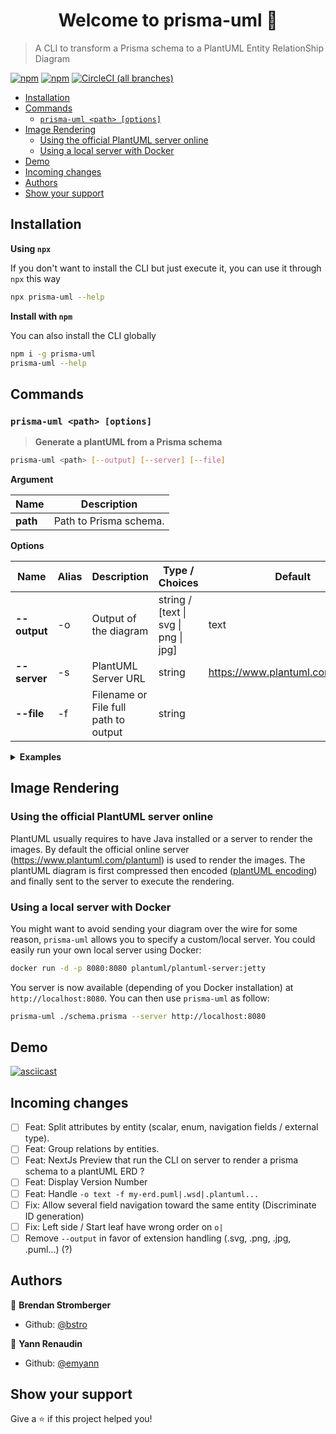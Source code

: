 <h1 align="center">Welcome to prisma-uml 👋</h1>

> A CLI to transform a Prisma schema to a PlantUML Entity RelationShip Diagram

[![npm](https://img.shields.io/npm/v/prisma-uml.svg?style=for-the-badge)](https://www.npmjs.com/package/prisma-uml) [![npm](https://img.shields.io/npm/dy/prisma-uml.svg?style=for-the-badge)](https://npm-stat.com/charts.html?package=prisma-uml) [![CircleCI (all branches)](https://img.shields.io/circleci/project/github/emyann/prisma-uml/master.svg?style=for-the-badge)](https://circleci.com/gh/emyann/prisma-uml)

- [Installation](#installation)
- [Commands](#commands)
  - [`prisma-uml <path> [options]`](#prisma-uml-path-options)
- [Image Rendering](#image-rendering)
  - [Using the official PlantUML server online](#using-the-official-plantuml-server-online)
  - [Using a local server with Docker](#using-a-local-server-with-docker)
- [Demo](#demo)
- [Incoming changes](#incoming-changes)
- [Authors](#authors)
- [Show your support](#show-your-support)

## Installation

**Using `npx`**

If you don't want to install the CLI but just execute it, you can use it through `npx` this way

```sh
npx prisma-uml --help
```

**Install with `npm`**

You can also install the CLI globally

```sh
npm i -g prisma-uml
prisma-uml --help
```

## Commands

### `prisma-uml <path> [options]`

> **Generate a plantUML from a Prisma schema**

```sh
prisma-uml <path> [--output] [--server] [--file]
```

**Argument**

| Name     | Description            |
| -------- | ---------------------- |
| **path** | Path to Prisma schema. |

**Options**

| Name         | Alias | Description                          | Type / Choices                       | Default                           |
| ------------ | ----- | ------------------------------------ | ------------------------------------ | --------------------------------- |
| **--output** | -o    | Output of the diagram                | string / [text \| svg \| png \| jpg] | text                              |
| **--server** | -s    | PlantUML Server URL                  | string                               | https://www.plantuml.com/plantuml |
| **--file**   | -f    | Filename or File full path to output | string                               |                                   |

<details><summary><strong>Examples</strong></summary>
<p>

```sh
# Output a plantUML Entity Relation Diagram as text
prisma-uml ./schema.prisma

# Save the diagram into a .plantuml file
prisma-uml ./schema.prisma > my-erd.plantuml

# Output a diagram as SVG
prisma-uml ./schema.prisma --output svg --file my-erd.svg

# Output a diagram as PNG
prisma-uml ./schema.prisma -o png -f my-erd.png

#  Use a plantUML custom server to render the image
prisma-uml ./schema.prisma --server http://localhost:8080
```

</p>
</details>

## Image Rendering

### Using the official PlantUML server online

PlantUML usually requires to have Java installed or a server to render the images. By default the official online server (https://www.plantuml.com/plantuml) is used to render the images. The plantUML diagram is first compressed then encoded ([plantUML encoding](https://plantuml.com/fr/code-javascript-synchronous)) and finally sent to the server to execute the rendering.

### Using a local server with Docker

You might want to avoid sending your diagram over the wire for some reason, `prisma-uml` allows you to specify a custom/local server. You could easily run your own local server using Docker:

```sh
docker run -d -p 8080:8080 plantuml/plantuml-server:jetty
```

You server is now available (depending of you Docker installation) at `http://localhost:8080`. You can then use `prisma-uml` as follow:

```sh
prisma-uml ./schema.prisma --server http://localhost:8080
```

## Demo

[![asciicast](https://asciinema.org/a/322572.svg)](https://asciinema.org/a/322572)

## Incoming changes

- [ ] Feat: Split attributes by entity (scalar, enum, navigation fields / external type).
- [ ] Feat: Group relations by entities.
- [ ] Feat: NextJs Preview that run the CLI on server to render a prisma schema to a plantUML ERD ?
- [ ] Feat: Display Version Number
- [ ] Feat: Handle `-o text -f my-erd.puml|.wsd|.plantuml...`
- [ ] Fix: Allow several field navigation toward the same entity (Discriminate ID generation)
- [ ] Fix: Left side / Start leaf have wrong order on `o|`
- [ ] Remove `--output` in favor of extension handling (.svg, .png, .jpg, .puml...) (?)

## Authors

👤 **Brendan Stromberger**

- Github: [@bstro](https://github.com/bstro)

👤 **Yann Renaudin**

- Github: [@emyann](https://github.com/emyann)

## Show your support

Give a ⭐️ if this project helped you!
